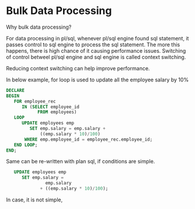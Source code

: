 # Bulk Data Processing

Why bulk data processing?  

For data processing in pl/sql, whenever pl/sql engine found sql statement, it passes control to sql engine to process the sql statement.
The more this happens, there is high chance of it causing performance issues. Switching of control betweel pl/sql engine and sql engine is called context switching.

Reducing context switching can help improve performance. 

In below example, for loop is used to update all the employee salary by 10%

```sql
DECLARE
BEGIN
   FOR employee_rec
      IN (SELECT employee_id
            FROM employees)
   LOOP
      UPDATE employees emp
         SET emp.salary = emp.salary + 
             ((emp.salary * 10)/100)
       WHERE emp.employee_id = employee_rec.employee_id;
   END LOOP;
END;
```

Same can be re-written with plan sql, if conditions are simple.

```sql
   UPDATE employees emp
      SET emp.salary =
               emp.salary
             + ((emp.salary * 10)/100);
```

In case, it is not simple, 
